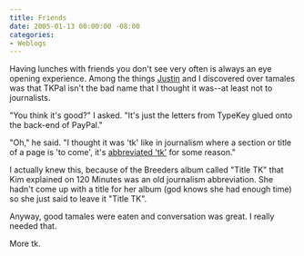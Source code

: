 ```yaml
---
title: Friends
date: 2005-01-13 00:00:00 -08:00
categories:
- Weblogs
---
```


<p>
Having lunches with friends you don't see very often is always an eye opening experience. Among the things <a href="http://links.net/">Justin</a> and I discovered over tamales was that TKPal isn't the bad name that I thought it was--at least not to journalists.
</p>
<p>
"You think it's good?" I asked. "It's just the letters from TypeKey glued onto the back-end of PayPal."
</p>
<p>
"Oh," he said. "I thought it was 'tk' like in journalism where a section or title of a page is 'to come', it's <a href="http://en.wikipedia.org/wiki/Tk">abbreviated 'tk'</a> for some reason."
</p>
<p>
I actually knew this, because of the Breeders album called "Title TK" that Kim explained on 120 Minutes was an old journalism abbreviation. She hadn't come up with a title for her album (god knows she had enough time) so she just said to leave it "Title TK".
</p>
<p>
Anyway, good tamales were eaten and conversation was great. I really needed that.
</p>
<p>
More tk.
</p>
